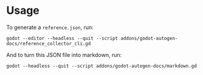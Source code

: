 # Usage

To generate a `reference.json`, run:
```
godot --editor --headless --quit --script addons/godot-autogen-docs/reference_collector_cli.gd
```

And to turn this JSON file into markdown, run:
```
godot --headless --quit --script addons/godot-autogen-docs/markdown.gd
```
